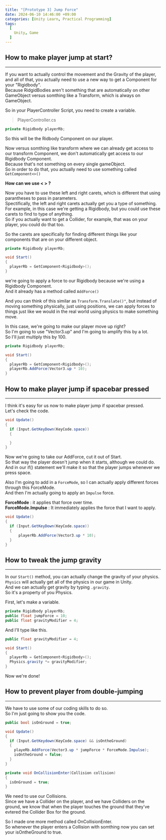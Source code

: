 ```yaml
---
title: "[Prototype 3] Jump Force"
date: 2024-06-10 14:46:00 +09:00
categories: [Unity Learn, Practical Programming]
tags:
  [
    Unity, Game
  ]
---
```


How to make player jump at start?
----------------------------------
*****

If you want to actually control the movement and the Gravity of the player, and all of that, you actually need to use a new way to get a Component for your "Rigidbody".   
Because RidgidBodies aren't something that are automatically on other GameObject versus somthing like a Transform, which is always on GameObject.    

So in your PlayerController Script, you need to create a variable.

> PlayerController.cs

```c#
private Rigidbody playerRb;
```

So this will be the Ridbody Component on our player.   

Now versus somthing like transform where we can already get access to our transform Component, we don't automatically get access to our Rigidbody Component.   
Because that's not something on every single gameObject.   
So in order to do that, you actually need to use something called ```GetComponent<>()```

**How can we use < > ?**   

Now you have to use these left and right carets, which is different that using parantheses to pass in parameters.   
Spectifically, the left and right carets actually get you a type of something.   
For example, in this case we're getting a Rigidbody, but you could use these carets to find to type of anything.   
So if you actually want to get a Collider, for example, that was on your player, you could do that too.

So the carets are specifically for finding different things like your components that are on your different object.   

```c#
private Rigidbody playerRb;

void Start()
{
  playerRb = GetComponent<Rigidbody>();
}
```

we're going to apply a force to our Rigidbody because we're using a Rigidbody Component.   
And it already has a method called ```AddForce()```   

And you can think of this similar as ```Transform.Translate()"```, but instead of moving something physically, just using positions, we can apply forces to things just like we would in the real world using physics to make something move.

In this case, we're going to make our player move up right?   
So I'm going to use "Vector3.up" and I'm going to amplify this by a lot.   
So I'll just multiply this by 100.   

```c#
private Rigidbody playerRb;

void Start()
{
  playerRb = GetComponent<Rigidbody>();
  playerRb.AddForce(Vector3.up * 10);
}
```

How to make player jump if spacebar pressed
---------------------------------------------
*****

I think it's easy for us now to make player jump if spacebar pressed.   
Let's check the code.   

```c#
void Update()
{
  if (Input.GetKeyDown(KeyCode.space))
  {

  }
}
```
Now we're going to take our AddForce, cut it out of Start.   
So that way the player doesn't jump when it starts, although we could do.   
And in our if() statement we'll make it so that the player jumps whenever we press space.   

Also I'm going to add in a ```ForceMode```, so I can actually apply different forces through this ForceMode.   
And then I'm actually going to apply an ```Impulse``` force.

**ForceMode** : it applies that force over time.   
**ForceMode.Impulse** : It immediately applies the force that I want to apply.   

```c#
void Update()
{
  if (Input.GetKeyDown(KeyCode.space))
  {
      playerRb.AddForce(Vector3.up * 10);
  }
}
```

How to tweak the jump gravity
------------------------------
*****

In our ```Start()``` method, you can actually change the gravity of your physics.   
```Physics``` will actually get all of the physics in our game in Unity.   
And we can actually get gravity by typing ```.gravity```.   
So it's a property of you Physics.

First, let's make a variable.

```c#
private Rigidbody playerRb;
public float jumpForce = 10;
public float gravityModifier = 4;
```

And I'll type like this.

```c#
public float gravityModifier = 4;

void Start()
{
  playerRb = GetComponent<Rigidbody>();
  Physics.gravity *= gravityModifier;
}
```

Now we're done!   

How to prevent player from double-jumping
-------------------------------------------
*****

We have to use some of our coding skills to do so.   
So I'm just going to show you the code.

```c#
public bool isOnGround = true;

void Update()
{
  if (Input.GetKeydown(KeyCode.space) && isOntheGround)
  {
    playeRb.AddForce(Vector3.up * jumpForce * ForceMode.Impulse);
    isOntheGround = false;
  }
}

private void OnCollisionEnter(Collision collision) 
{
  isOnGround = true;
}
```

We need to use our Collisions.   
Since we have a Collider on the player, and we have Colliders on the ground, we know that when the player touches the ground that they've evtered the Collider Box for the ground.   

So I made one more method called OnCollisionEnter.   
So whenever the player enters a Collision with somthing now you can set your isOntheGround to true.

